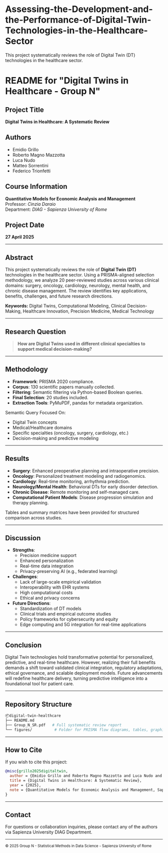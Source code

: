 # Assessing-the-Development-and-the-Performance-of-Digital-Twin-Technologies-in-the-Healthcare-Sector
This project systematically reviews the role of Digital Twin (DT) technologies in the healthcare sector. 
# README for "Digital Twins in Healthcare - Group N"

## Project Title
**Digital Twins in Healthcare: A Systematic Review**

## Authors
- Emidio Grillo
- Roberto Magno Mazzotta
- Luca Nudo
- Matteo Sorrentini
- Federico Trionfetti

## Course Information
**Quantitative Models for Economic Analysis and Management**  
Professor: *Cinzia Daraio*  
Department: *DIAG - Sapienza University of Rome*

## Project Date
**27 April 2025**

---

## Abstract
This project systematically reviews the role of **Digital Twin (DT)** technologies in the healthcare sector. Using a PRISMA-aligned selection methodology, we analyze 20 peer-reviewed studies across various clinical domains: surgery, oncology, cardiology, neurology, mental health, and chronic disease management. The review identifies key applications, benefits, challenges, and future research directions.

**Keywords:** Digital Twins, Computational Modeling, Clinical Decision-Making, Healthcare Innovation, Precision Medicine, Medical Technology

---

## Research Question
> **How are Digital Twins used in different clinical specialties to support medical decision-making?**

---

## Methodology
- **Framework**: PRISMA 2020 compliance.
- **Corpus**: 130 scientific papers manually collected.
- **Filtering**: Semantic filtering via Python-based Boolean queries.
- **Final Selection**: 20 studies included.
- **Extraction Tools**: PyMuPDF, pandas for metadata organization.

Semantic Query Focused On:
- Digital Twin concepts
- Medical/Healthcare domains
- Specific specialties (oncology, surgery, cardiology, etc.)
- Decision-making and predictive modeling

---

## Results
- **Surgery**: Enhanced preoperative planning and intraoperative precision.
- **Oncology**: Personalized treatment modeling and radiogenomics.
- **Cardiology**: Real-time monitoring, arrhythmia prediction.
- **Neurology/Mental Health**: Behavioral DTs for early disorder detection.
- **Chronic Disease**: Remote monitoring and self-managed care.
- **Computational Patient Models**: Disease progression simulation and therapy planning.

Tables and summary matrices have been provided for structured comparison across studies.

---

## Discussion
- **Strengths**:
  - Precision medicine support
  - Enhanced personalization
  - Real-time data integration
  - Privacy-preserving AI (e.g., federated learning)
- **Challenges**:
  - Lack of large-scale empirical validation
  - Interoperability with EHR systems
  - High computational costs
  - Ethical and privacy concerns
- **Future Directions**:
  - Standardization of DT models
  - Clinical trials and empirical outcome studies
  - Policy frameworks for cybersecurity and equity
  - Edge computing and 5G integration for real-time applications

---

## Conclusion
Digital Twin technologies hold transformative potential for personalized, predictive, and real-time healthcare. However, realizing their full benefits demands a shift toward validated clinical integration, regulatory adaptations, ethical governance, and scalable deployment models. Future advancements will redefine healthcare delivery, turning predictive intelligence into a foundational tool for patient care.

---

## Repository Structure
```bash
📦digital-twin-healthcare
├── README.md
├── Group_N_SR.pdf   # Full systematic review report
└── figures/          # Folder for PRISMA flow diagrams, tables, graphics
```

---

## How to Cite
If you wish to cite this project:
```bibtex
@misc{grillo2025digitaltwin,
  author = {Emidio Grillo and Roberto Magno Mazzotta and Luca Nudo and Matteo Sorrentini and Federico Trionfetti},
  title = {Digital Twins in Healthcare: A Systematic Review},
  year = {2025},
  note = {Quantitative Models for Economic Analysis and Management, Sapienza University of Rome}
}
```

---

## Contact
For questions or collaboration inquiries, please contact any of the authors via Sapienza University DIAG Department.

---

<small>© 2025 Group N - Statistical Methods in Data Science - Sapienza University of Rome</small>

